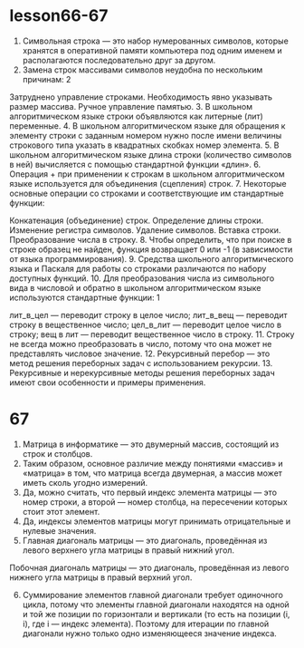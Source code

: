 # lesson66-67
1. Символьная строка — это набор нумерованных символов, которые хранятся в оперативной памяти компьютера под одним именем и располагаются последовательно друг за другом.
2. Замена строк массивами символов неудобна по нескольким причинам: 2

Затруднено управление строками.
Необходимость явно указывать размер массива.
Ручное управление памятью.
3. В школьном алгоритмическом языке строки объявляются как литерные (лит) переменные.
4. В школьном алгоритмическом языке для обращения к элементу строки с заданным номером нужно после имени величины строкового типа указать в квадратных скобках номер элемента.
5. В школьном алгоритмическом языке длина строки (количество символов в ней) вычисляется с помощью стандартной функции «длин».
6. Операция + при применении к строкам в школьном алгоритмическом языке используется для объединения (сцепления) строк.
7. Некоторые основные операции со строками и соответствующие им стандартные функции:

Конкатенация (объединение) строк.
Определение длины строки.
Изменение регистра символов.
Удаление символов.
Вставка строки.
Преобразование числа в строку.
8. Чтобы определить, что при поиске в строке образец не найден, функция возвращает 0 или -1 (в зависимости от языка программирования).
9. Средства школьного алгоритмического языка и Паскаля для работы со строками различаются по набору доступных функций.
10. Для преобразования числа из символьного вида в числовой и обратно в школьном алгоритмическом языке используются стандартные функции: 1

лит_в_цел — переводит строку в целое число; лит_в_вещ — переводит строку в вещественное число; цел_в_лит — переводит целое число в строку; вещ в лит — переводит вещественное число в строку.
11. Строку не всегда можно преобразовать в число, потому что она может не представлять числовое значение.
12. Рекурсивный перебор — это метод решения переборных задач с использованием рекурсии.
13. Рекурсивные и нерекурсивные методы решения переборных задач имеют свои особенности и примеры применения.
# 67
1. Матрица в информатике — это двумерный массив, состоящий из строк и столбцов.
2. Таким образом, основное различие между понятиями «массив» и «матрица» в том, что матрица всегда двумерная, а массив может иметь сколь угодно измерений.
3. Да, можно считать, что первый индекс элемента матрицы — это номер строки, а второй — номер столбца, на пересечении которых стоит этот элемент.
4. Да, индексы элементов матрицы могут принимать отрицательные и нулевые значения.
5. Главная диагональ матрицы — это диагональ, проведённая из левого верхнего угла матрицы в правый нижний угол.

Побочная диагональ матрицы — это диагональ, проведённая из левого нижнего угла матрицы в правый верхний угол.

6. Суммирование элементов главной диагонали требует одиночного цикла, потому что элементы главной диагонали находятся на одной и той же позиции по горизонтали и вертикали (то есть на позиции (i, i), где i — индекс элемента). Поэтому для итерации по главной диагонали нужно только одно изменяющееся значение индекса.
